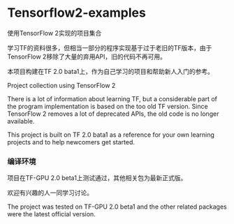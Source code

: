 # Tensorflow2-examples
使用TensorFlow 2实现的项目集合

学习TF的资料很多，但相当一部分的程序实现基于过于老旧的TF版本，由于TensorFlow 2移除了大量的弃用API，旧的代码不再可用。

本项目构建在TF 2.0 bata1上，作为自己学习的项目和帮助新人入门的参考。


Project collection using TensorFlow 2

There is a lot of information about learning TF, but a considerable part of the program implementation is based on the too old TF version. Since TensorFlow 2 removes a lot of deprecated APIs, the old code is no longer available.

This project is built on TF 2.0 bata1 as a reference for your own learning projects and to help newcomers get started.

### 编译环境
项目在TF-GPU 2.0 beta1上测试通过，其他相关包为最新正式版。

欢迎有兴趣的人一同学习讨论。

The project was tested on TF-GPU 2.0 beta1 and the other related packages were the latest official version.
